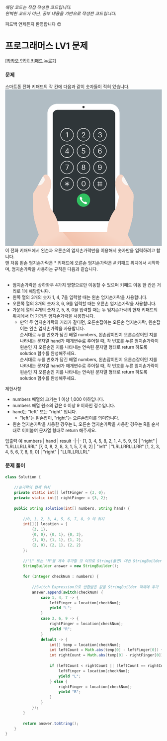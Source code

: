 *해당 코드는 직접 작성한 코드입니다.<br>
완벽한 코드가 아닌, 공부 내용을 기반으로 작성한 코드입니다.*

피드백 언제든지 환영합니다 😊
 
# 프로그래머스 LV1 문제<br>
[[카카오 인턴] 키패드 누르기](https://school.programmers.co.kr/learn/courses/30/lessons/67256)
<br>

### 문제
스마트폰 전화 키패드의 각 칸에 다음과 같이 숫자들이 적혀 있습니다.
![도움 이미지](../img/kakao_phone1.png)
이 전화 키패드에서 왼손과 오른손의 엄지손가락만을 이용해서 숫자만을 입력하려고 합니다.<br>
맨 처음 왼손 엄지손가락은 * 키패드에 오른손 엄지손가락은 # 키패드 위치에서 시작하며, 엄지손가락을 사용하는 규칙은 다음과 같습니다.<br>
<br>
* 엄지손가락은 상하좌우 4가지 방향으로만 이동할 수 있으며 키패드 이동 한 칸은 거리로 1에 해당합니다.<br>
* 왼쪽 열의 3개의 숫자 1, 4, 7을 입력할 때는 왼손 엄지손가락을 사용합니다.<br>
* 오른쪽 열의 3개의 숫자 3, 6, 9를 입력할 때는 오른손 엄지손가락을 사용합니다.<br>
* 가운데 열의 4개의 숫자 2, 5, 8, 0을 입력할 때는 두 엄지손가락의 현재 키패드의 위치에서 더 가까운 엄지손가락을 사용합니다.<br>
  * 만약 두 엄지손가락의 거리가 같다면, 오른손잡이는 오른손 엄지손가락, 왼손잡이는 왼손 엄지손가락을 사용합니다.<br>
순서대로 누를 번호가 담긴 배열 numbers, 왼손잡이인지 오른손잡이인 지를 나타내는 문자열 hand가 매개변수로 주어질 때, 각 번호를 누른 엄지손가락이 왼손인 지 오른손인 지를 나타내는 연속된 문자열 형태로 return 하도록 solution 함수를 완성해주세요.<br>
순서대로 누를 번호가 담긴 배열 numbers, 왼손잡이인지 오른손잡이인 지를 나타내는 문자열 hand가 매개변수로 주어질 때, 각 번호를 누른 엄지손가락이 왼손인 지 오른손인 지를 나타내는 연속된 문자열 형태로 return 하도록 solution 함수를 완성해주세요.<br>

제한사항
* numbers 배열의 크기는 1 이상 1,000 이하입니다.<br>
* numbers 배열 원소의 값은 0 이상 9 이하인 정수입니다.<br>
* hand는 "left" 또는 "right" 입니다.<br>
  * "left"는 왼손잡이, "right"는 오른손잡이를 의미합니다.<br>
* 왼손 엄지손가락을 사용한 경우는 L, 오른손 엄지손가락을 사용한 경우는 R을 순서대로 이어붙여 문자열 형태로 return 해주세요.<br>

입출력 예
numbers | hand | result
-|-|-
[1, 3, 4, 5, 8, 2, 1, 4, 5, 9, 5] | "right"	| "LRLLLRLLRRL"
[7, 0, 8, 2, 8, 3, 1, 5, 7, 6, 2] | "left" | "LRLLRRLLLRR"
[1, 2, 3, 4, 5, 6, 7, 8, 9, 0] | "right" | "LLRLLRLLRL"



### 문제 풀이

```java
class Solution {

    //손가락의 현재 위치
    private static int[] leftFinger = {3, 0};
    private static int[] rightFinger = {3, 2};
    
    public String solution(int[] numbers, String hand) {
        
        //0, 1, 2, 3, 4, 5, 6, 7, 8, 9 의 위치
        int[][] location = {
            {3, 1}, 
            {0, 0}, {0, 1}, {0, 2}, 
            {1, 0}, {1, 1}, {1, 2}, 
            {2, 0}, {2, 1}, {2, 2}
        };

        //"L" 또는 "R"을 계속 추가할 것 이므로 String(불변) 대신 StringBuilder 이용 
        StringBuilder answer = new StringBuilder();

        for (Integer checkNum : numbers) {

            //Switch Expression으로 반환받은 값을 StringBuilder 객체에 추가
            answer.append(switch(checkNum) {
                case 1, 4, 7 -> { 
                    leftFinger = location[checkNum];
                    yield "L";
                }
                case 3, 6, 9 -> {
                    rightFinger = location[checkNum];
                    yield "R";
                }
                default -> {
                    int[] temp = location[checkNum];
                    int leftCount = Math.abs(temp[0] - leftFinger[0]) + Math.abs(temp[1] - leftFinger[1]);
                    int rightCount = Math.abs(temp[0] - rightFinger[0]) + Math.abs(temp[1] - rightFinger[1]);

                    if (leftCount < rightCount || (leftCount == rightCount && hand.equals("left"))) {
                        leftFinger = location[checkNum];
                        yield "L";
                    } else {
                        rightFinger = location[checkNum];
                        yield "R";
                    }
                }
            });
        }
        
        return answer.toString();
    }
}
```
